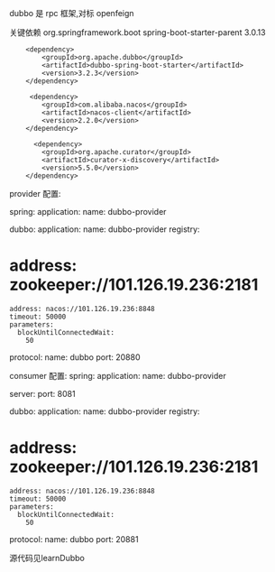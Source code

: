 dubbo 是 rpc 框架,对标 openfeign

关键依赖
<groupId>org.springframework.boot</groupId>
<artifactId>spring-boot-starter-parent</artifactId>
<version>3.0.13</version>

<!-- dubbo -->

        <dependency>
            <groupId>org.apache.dubbo</groupId>
            <artifactId>dubbo-spring-boot-starter</artifactId>
            <version>3.2.3</version>
        </dependency>

<!-- nacos -->

         <dependency>
            <groupId>com.alibaba.nacos</groupId>
            <artifactId>nacos-client</artifactId>
            <version>2.2.0</version>
        </dependency>

<!-- zookeeper -->

          <dependency>
            <groupId>org.apache.curator</groupId>
            <artifactId>curator-x-discovery</artifactId>
            <version>5.5.0</version>
        </dependency>

provider 配置:

spring:
  application:
    name: dubbo-provider

dubbo:
  application:
    name: dubbo-provider
  registry:
#    address: zookeeper://101.126.19.236:2181
    address: nacos://101.126.19.236:8848
    timeout: 50000
    parameters:
      blockUntilConnectedWait:
        50
  protocol:
    name: dubbo
    port: 20880


consumer 配置:
spring:
  application:
    name: dubbo-provider


server:
  port: 8081

dubbo:
  application:
    name: dubbo-provider
  registry:
#    address: zookeeper://101.126.19.236:2181
    address: nacos://101.126.19.236:8848
    timeout: 50000
    parameters:
      blockUntilConnectedWait:
        50
  protocol:
    name: dubbo
    port: 20881

源代码见learnDubbo
